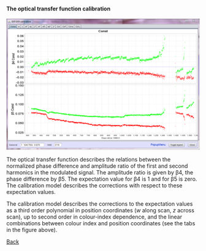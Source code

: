 <h4 id=otf> The optical transfer function calibration </h4>

[1]: Images/CaptureOTF.png "Optical transfer function"
[2]: ../CalibrationFPA.md

![otf][1]

The optical transfer function describes the relations between the normalized phase difference and amplitude ratio of the first and second harmonics in the modulated signal. The amplitude ratio is given by &beta;4, the phase difference by &beta;5. The expectation value for &beta;4 is 1 and for &beta;5 is zero. The calibration model describes the corrections with respect to these expectation values.

The calibration model describes the corrections to the expectation values as a third order polynomial in position coordinates (*w* along scan, *z* across scan), up to second order in colour-index dependence, and the linear combinations between colour index and position coordinates (see the tabs in the figure above).

[Back][2]
